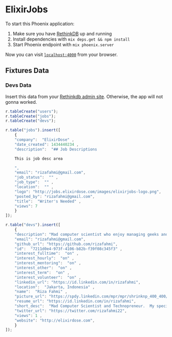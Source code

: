 # ElixirJobs

To start this Phoenix application:

1. Make sure you have [RethinkDB](http://rethinkdb.com) up and running
2. Install dependencies with `mix deps.get && npm install`
3. Start Phoenix endpoint with `mix phoenix.server`

Now you can visit [`localhost:4000`](http://localhost:4000) from your browser.


## Fixtures Data

### Devs Data

Insert this data from your [Rethinkdb admin site](http://localhost:8080). Otherwise, the app will not gonna worked.

```javascript
r.tableCreate("users");
r.tableCreate("jobs");
r.tableCreate("devs");

r.table("jobs").insert([
    {
    "company":  "ElixirDose" ,
    "date_created": 1434440234 ,
    "description":  "## Job Descriptions

    This is job desc area

    ",
    "email": "rizafahmi@gmail.com",
    "job_status":  "" ,
    "job_type":  "" ,
    "location":  "" ,
    "logo": "http://jobs.elixirdose.com/images/elixirjobs-logo.png",
    "posted_by": "rizafahmi@gmail.com",
    "title":  "Writer's Needed" ,
    "views": 7
    }
]);

r.table("devs").insert([
    {
    "description": "Mad computer scientist who enjoy managing geeks and developers since 2011, more than 10 years of successful experience in Programming Web Applications using PHP, Python and *Elixir*, iOS Applications using Obj-C and Android Applications using  Java. Also have capabilities  handling various databases such as PostgreSQL, MySQL, Mongodb, SQLite, CouchDB. My specialty is trying crazy ideas and getting them to work." ,
    "email": "rizafahmi@gmail.com",
    "github_url": "https://github.com/rizafahmi",
    "id":  "7211d0e4-973f-4106-b82b-f39f08c345f3" ,
    "interest_fulltime":  "on" ,
    "interest_hourly":  "on" ,
    "interest_mentoring":  "on" ,
    "interest_other":  "on" ,
    "interest_term":  "on" ,
    "interest_volunteer":  "on" ,
    "linkedin_url": "https://id.linkedin.com/in/rizafahmi",
    "location":  "Jakarta, Indonesia" ,
    "name":  "Riza Fahmi" ,
    "picture_url": "https://spdy.linkedin.com/mpr/mpr/shrinknp_400_400/p/4/000/16b/16d/0ea4677.jpg",
    "resume_url": "https://id.linkedin.com/in/rizafahmi",
    "short_desc":  "Mad Computer Scientist and Technopreneur.  My specialty is trying crazy ideas and getting them to work." ,
    "twitter_url": "https://twitter.com/rizafahmi22",
    "views": 1 ,
    "website": "http://elixirdose.com",
    }
]);
```
